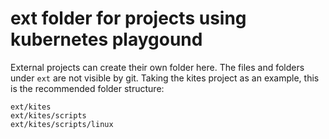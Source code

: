 # ext folder for projects using kubernetes playgound

External projects can create their own folder here.
The files and folders under `ext` are not visible by git.
Taking the kites project as an example, this is the recommended
folder structure:

```
ext/kites
ext/kites/scripts
ext/kites/scripts/linux
```
